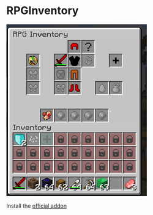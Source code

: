 # RPGInventory

![](../../.gitbook/assets/image%20%2817%29.png)

Install the [official addon ](https://www.spigotmc.org/resources/addon-rpginventory-compatibility-for-itemsadder.84701/)

